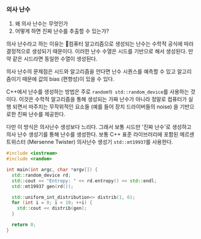 ### 의사 난수

1. 왜 의사 난수는 무엇인가
2. 어떻게 하면 진짜 난수를 추출할 수 있는가?

의사 난수라고 하는 이유는 컴퓨터 알고리즘으로 생성되는 난수는 수학적 공식에 따라 결정적으로 생성되기 때문이다. 이러한 난수 수열은 시드를 기반으로 해서 생성된다. 만약 같은 시드라면 동일한 수열이 생성된다.

의사 난수의 문제점은 시드와 알고리즘을 안다면 난수 시퀀스를 예측할 수 있고 알고리즘이기 때문에 값의 bias (편향성)이 있을 수 있다.

C++에서 난수를 생성하는 방법은 주로 `random의 std::random_device`를 사용하는 것이다. 이것은 수학적 알고리즘을 통해 생성되는 가짜 난수가 아니라 정말로 컴퓨터가 실행 되면서 마주치는 무작위적인 요소들 (예를 들어 장치 드라이버들의 noise) 을 기반으로한 진짜 난수를 제공한다.

다만 이 방식은 의사난수 생성보다 느리다. 그래서 보통 시드만 '진짜 난수'로 생성하고 의사 난수 생성기를 통해 난수를 생성한다. 보통  C++ 표준 라이브러리에 포함된 메르센 트위스터 (Mersenne Twister) 의사난수 생성기 `std::mt19937`를 사용한다.

```cpp
#include <iostream>
#include <random>

int main(int argc, char *argv[]) {
  std::random_device rd;
  std::cout << "Entropy: " << rd.entropy() << std::endl;
  std::mt19937 gen(rd());

  std::uniform_int_distribution<> distrib(1, 6);
  for (int i = 0; i < 10; ++i) {
    std::cout << distrib(gen);
  }

  return 0;
}
```
